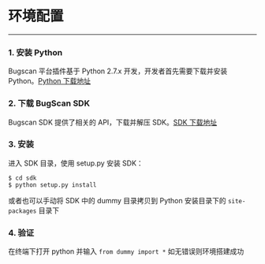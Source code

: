 # 环境配置
---

### 1. 安装 Python
 
 Bugscan 平台插件基于 Python 2.7.x 开发，开发者首先需要下载并安装 Python。[Python 下载地址](https://www.python.org/downloads/)

### 2. 下载 BugScan SDK

 Bugscan SDK 提供了相关的 API，下载并解压 SDK。[SDK 下载地址](https://www.bugscan.net/sdk.zip)

### 3. 安装

进入 SDK 目录，使用 setup.py 安装 SDK：

```
$ cd sdk
$ python setup.py install
```

或者也可以手动将 SDK 中的 dummy 目录拷贝到 Python 安装目录下的 `site-packages` 目录下

### 4. 验证

在终端下打开 python 并输入 `from dummy import *` 如无错误则环境搭建成功
